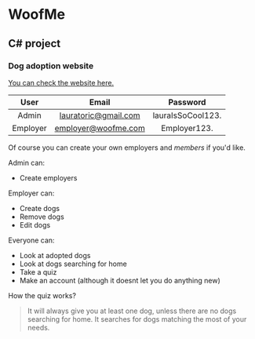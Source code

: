# WoofMe
## C# project
### Dog adoption website

[You can check the website here.](http://woofme.azurewebsites.net/)

|**User**|**Email**|**Password**|
| :----: | :-----: | :--------: |
|Admin|lauratoric@gmail.com|lauraIsSoCool123.|
|Employer|employer@woofme.com|Employer123.|

Of course you can create your own employers and _members_ if you'd like.

Admin can:
* Create employers

Employer can:
* Create dogs
* Remove dogs
* Edit dogs

Everyone can:
* Look at adopted dogs
* Look at dogs searching for home
* Take a quiz
* Make an account (although it doesnt let you do anything new)

How the quiz works?
> It will always give you at least one dog, unless there are no dogs searching for home. It searches for dogs matching the most of your needs.

